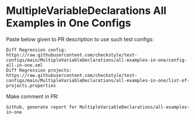 # MultipleVariableDeclarations All Examples in One Configs
Paste below given to PR description to use such test configs:
```
Diff Regression config: https://raw.githubusercontent.com/checkstyle/test-configs/main/MultipleVariableDeclarations/all-examples-in-one/config-all-in-one.xml
Diff Regression projects: https://raw.githubusercontent.com/checkstyle/test-configs/main/MultipleVariableDeclarations/all-examples-in-one/list-of-projects.properties
```
Make comment in PR:
```
Github, generate report for MultipleVariableDeclarations/all-examples-in-one
```
